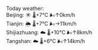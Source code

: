 Today weather:  
Beijing: ☀️   🌡️+7°C 🌬️↑0km/h  
Tianjin: 🌦   🌡️+7°C 🌬️→11km/h  
Shijiazhuang: ☁️   🌡️+10°C 🌬️↑8km/h  
Tangshan: ☁️   🌡️+6°C 🌬️↑14km/h  
